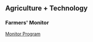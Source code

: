 ## Agriculture + Technology

### Farmers' Monitor

[Monitor Program](https://phanmad000.github.io/Group4/animals.html)
